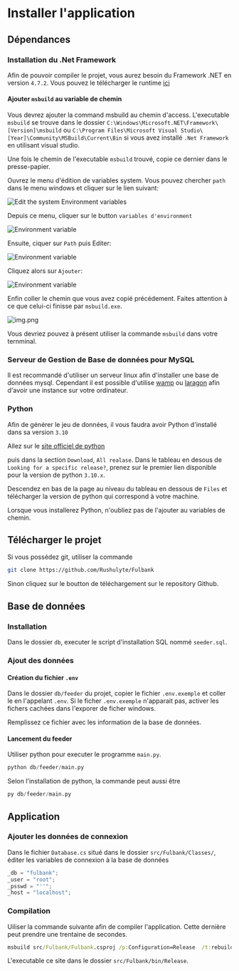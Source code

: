 # Installer l'application 


## Dépendances

### Installation du .Net Framework

Afin de pouvoir compiler le projet, vous aurez besoin du Framework .NET en version `4.7.2`.
Vous pouvez le télécharger le runtime [ici](https://dotnet.microsoft.com/en-us/download/dotnet-framework)

#### Ajouter `msbuild` au variable de chemin

Vous devrez ajouter la command msbuild au chemin d'access.
L'executable `msbuild` se trouve dans le dossier `C:\Windows\Microsoft.NET\Framework\[Version]\msbuild` 
ou `C:\Program Files\Microsoft Visual Studio\[Year]\Community\MSBuild\Current\Bin` si vous avez installé `.Net Framework` en utilisant visual studio.

Une fois le chemin de l'executable `msbuild` trouvé, copie ce dernier dans le presse-papier.

Ouvrez le menu d'édition de variables system. Vous pouvez chercher `path` dans le menu windows et cliquer sur le lien suivant:

![Edit the system Environment variables](img/env_variables_link.png)

Depuis ce menu, cliquer sur le button `variables d'environment`

![Environment variable](img/access_environment_variable.png)

Ensuite, ciquer sur `Path` puis Editer:

![Environment variable](img/access_path_variable.png)

Cliquez alors sur `Ajouter`:

![Environment variable](img/add_path_btn.png)

Enfin coller le chemin que vous avez copié précédement.
Faites attention à ce que celui-ci finisse par `msbuild.exe`.

![img.png](img/add_path_variable.png)

Vous devriez pouvez à présent utiliser la commande `msbuild` dans votre ternminal.

### Serveur de Gestion de Base de données pour MySQL

Il est recommandé d'utiliser un serveur linux afin d'installer une base de données mysql.
Cependant il est possible d'utilise [wamp](https://www.wampserver.com/en/download-wampserver-64bits/)
ou [laragon](https://laragon.org/) afin d'avoir une instance sur votre ordinateur.


### Python

Afin de générer le jeu de données, il vous faudra avoir Python d'installé dans sa version `3.10`

Allez sur le [site officiel de python](https://python.org)

puis dans la section `Download`, `All realase`.
Dans le tableau en desous de `Looking for a specific release?`,
prenez sur le premier lien disponible pour la version de python `3.10.x`.

Descendez en bas de la page au niveau du tableau en dessous de `Files`
et télécharger la version de python qui correspond à votre machine.

Lorsque vous installerez Python, n'oubliez pas de l'ajouter au variables de chemin.

## Télécharger le projet

Si vous possédez git, utiliser la commande 

```bash
git clone https://github.com/Rushulyte/Fulbank
```

Sinon cliquez sur le boutton de téléchargement sur le repository Github.


## Base de données

### Installation

Dans le dossier `db`, executer le script d'installation SQL nommé `seeder.sql`.

### Ajout des données

#### Création du fichier `.env`

Dans le dossier `db/feeder` du projet, copier le fichier `.env.exemple` et coller le en l'appelant `.env`.
Si le ficher `.env.exemple` n'apparait pas, activer les fichers cachées dans l'exporer de ficher windows.

Remplissez ce fichier avec les information de la base de données.

#### Lancement du feeder

Utiliser python pour executer le programme `main.py`.

```py
python db/feeder/main.py
```

Selon l'installation de python, la commande peut aussi être 

```py
py db/feeder/main.py
```


## Application

### Ajouter les données de connexion

Dans le fichier `Database.cs` situé dans le dossier `src/Fulbank/Classes/`, éditer les variables de connexion à la base de données 

```cs
_db = "fulbank";
_user = "root";
_psswd = "''";
_host = "localhost";
```

### Compilation

Uiliser la commande suivante afin de compiler l'application. Cette dernière peut prendre une trentaine de secondes.

```cmd
msbuild src/Fulbank/Fulbank.csproj /p:Configuration=Release  /t:rebuild /clp:ShowCommandLine
 ```

L'executable ce site dans le dossier `src/Fulbank/bin/Release`.